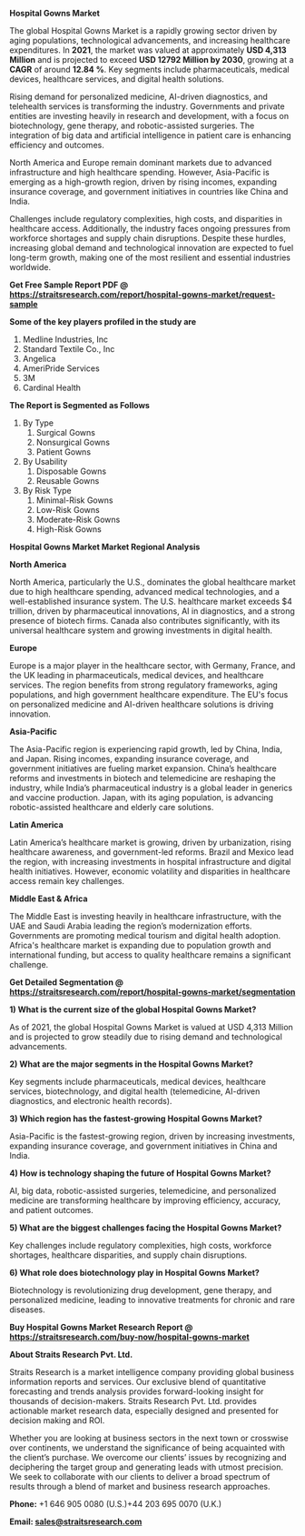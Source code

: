 <p><strong>Hospital Gowns Market</strong></p>
<p>The global Hospital Gowns Market is a rapidly growing sector driven by aging populations, technological advancements, and increasing healthcare expenditures. In <strong>2021</strong>, the market was valued at approximately <strong>USD 4,313 Million</strong> and is projected to exceed <strong>USD 12792 Million</strong><strong> by 2030</strong>, growing at a <strong>CAGR</strong> of around <strong>12.84 %</strong>. Key segments include pharmaceuticals, medical devices, healthcare services, and digital health solutions.</p>
<p>Rising demand for personalized medicine, AI-driven diagnostics, and telehealth services is transforming the industry. Governments and private entities are investing heavily in research and development, with a focus on biotechnology, gene therapy, and robotic-assisted surgeries. The integration of big data and artificial intelligence in patient care is enhancing efficiency and outcomes.</p>
<p>North America and Europe remain dominant markets due to advanced infrastructure and high healthcare spending. However, Asia-Pacific is emerging as a high-growth region, driven by rising incomes, expanding insurance coverage, and government initiatives in countries like China and India.</p>
<p>Challenges include regulatory complexities, high costs, and disparities in healthcare access. Additionally, the industry faces ongoing pressures from workforce shortages and supply chain disruptions. Despite these hurdles, increasing global demand and technological innovation are expected to fuel long-term growth, making one of the most resilient and essential industries worldwide.</p>
<p><strong>Get Free Sample Report PDF @ <a href=https://straitsresearch.com/report/hospital-gowns-market/request-sample>https://straitsresearch.com/report/hospital-gowns-market/request-sample</a></strong></p>
<div><strong>Some of the key players profiled in the study are</strong></div>
<p><ol>
<li>Medline Industries, Inc</li>
<li>Standard Textile Co., Inc</li>
<li>Angelica</li>
<li>AmeriPride Services</li>
<li>3M</li>
<li>Cardinal Health</li>
</ol></p>
<p><strong>The Report is Segmented as Follows</strong></p>
<p><ol>
<li>By Type
<ol>
<li>Surgical Gowns</li>
<li>Nonsurgical Gowns</li>
<li>Patient Gowns</li>
</ol>
</li>
<li>By Usability
<ol>
<li>Disposable Gowns</li>
<li>Reusable Gowns</li>
</ol>
</li>
<li>By Risk Type
<ol>
<li>Minimal-Risk Gowns</li>
<li>Low-Risk Gowns</li>
<li>Moderate-Risk Gowns</li>
<li>High-Risk Gowns</li>
</ol>
</li>
</ol></p>
<p><strong>Hospital Gowns Market Market Regional Analysis</strong></p>
<p><strong>North America</strong></p>
<p>North America, particularly the U.S., dominates the global healthcare market due to high healthcare spending, advanced medical technologies, and a well-established insurance system. The U.S. healthcare market exceeds $4 trillion, driven by pharmaceutical innovations, AI in diagnostics, and a strong presence of biotech firms. Canada also contributes significantly, with its universal healthcare system and growing investments in digital health.</p>
<p><strong>Europe</strong></p>
<p>Europe is a major player in the healthcare sector, with Germany, France, and the UK leading in pharmaceuticals, medical devices, and healthcare services. The region benefits from strong regulatory frameworks, aging populations, and high government healthcare expenditure. The EU's focus on personalized medicine and AI-driven healthcare solutions is driving innovation.</p>
<p><strong>Asia-Pacific</strong></p>
<p>The Asia-Pacific region is experiencing rapid growth, led by China, India, and Japan. Rising incomes, expanding insurance coverage, and government initiatives are fueling market expansion. China&rsquo;s healthcare reforms and investments in biotech and telemedicine are reshaping the industry, while India&rsquo;s pharmaceutical industry is a global leader in generics and vaccine production. Japan, with its aging population, is advancing robotic-assisted healthcare and elderly care solutions.</p>
<p><strong>Latin America</strong></p>
<p>Latin America&rsquo;s healthcare market is growing, driven by urbanization, rising healthcare awareness, and government-led reforms. Brazil and Mexico lead the region, with increasing investments in hospital infrastructure and digital health initiatives. However, economic volatility and disparities in healthcare access remain key challenges.</p>
<p><strong>Middle East &amp; Africa</strong></p>
<p>The Middle East is investing heavily in healthcare infrastructure, with the UAE and Saudi Arabia leading the region&rsquo;s modernization efforts. Governments are promoting medical tourism and digital health adoption. Africa's healthcare market is expanding due to population growth and international funding, but access to quality healthcare remains a significant challenge.</p>
<p><strong>Get Detailed Segmentation @ <a href=https://straitsresearch.com/report/hospital-gowns-market/segmentation>https://straitsresearch.com/report/hospital-gowns-market/segmentation</a></strong></p>
<p><strong>1) What is the current size of the global Hospital Gowns Market?</strong></p>
<p>As of 2021, the global Hospital Gowns Market is valued at USD 4,313 Million and is projected to grow steadily due to rising demand and technological advancements.</p>
<p><strong>2) What are the major segments in the Hospital Gowns Market?</strong></p>
<p>Key segments include pharmaceuticals, medical devices, healthcare services, biotechnology, and digital health (telemedicine, AI-driven diagnostics, and electronic health records).</p>
<p><strong>3) Which region has the fastest-growing Hospital Gowns Market?</strong></p>
<p>Asia-Pacific is the fastest-growing region, driven by increasing investments, expanding insurance coverage, and government initiatives in China and India.</p>
<p><strong>4) How is technology shaping the future of Hospital Gowns Market?</strong></p>
<p>AI, big data, robotic-assisted surgeries, telemedicine, and personalized medicine are transforming healthcare by improving efficiency, accuracy, and patient outcomes.</p>
<p><strong>5) What are the biggest challenges facing the Hospital Gowns Market?</strong></p>
<p>Key challenges include regulatory complexities, high costs, workforce shortages, healthcare disparities, and supply chain disruptions.</p>
<p><strong>6) What role does biotechnology play in Hospital Gowns Market?</strong></p>
<p>Biotechnology is revolutionizing drug development, gene therapy, and personalized medicine, leading to innovative treatments for chronic and rare diseases.</p>
<p><strong>Buy Hospital Gowns Market Research Report @ <a href=https://straitsresearch.com/buy-now/hospital-gowns-market>https://straitsresearch.com/buy-now/hospital-gowns-market</a></strong></p>
<p><strong>About Straits Research Pvt. Ltd.</strong></p>
<p>Straits Research is a market intelligence company providing global business information reports and services. Our exclusive blend of quantitative forecasting and trends analysis provides forward-looking insight for thousands of decision-makers. Straits Research Pvt. Ltd. provides actionable market research data, especially designed and presented for decision making and ROI.</p>
<p>Whether you are looking at business sectors in the next town or crosswise over continents, we understand the significance of being acquainted with the client&rsquo;s purchase. We overcome our clients&rsquo; issues by recognizing and deciphering the target group and generating leads with utmost precision. We seek to collaborate with our clients to deliver a broad spectrum of results through a blend of market and business research approaches.</p>
<p><strong><strong>Phone:</strong></strong> +1 646 905 0080 (U.S.)+44 203 695 0070 (U.K.)</p>
<p><strong><strong>Email: </strong></strong><a href=mailto:sales@straitsresearch.com><strong><u><strong>sales@straitsresearch.com</strong></u></strong></a></p>
